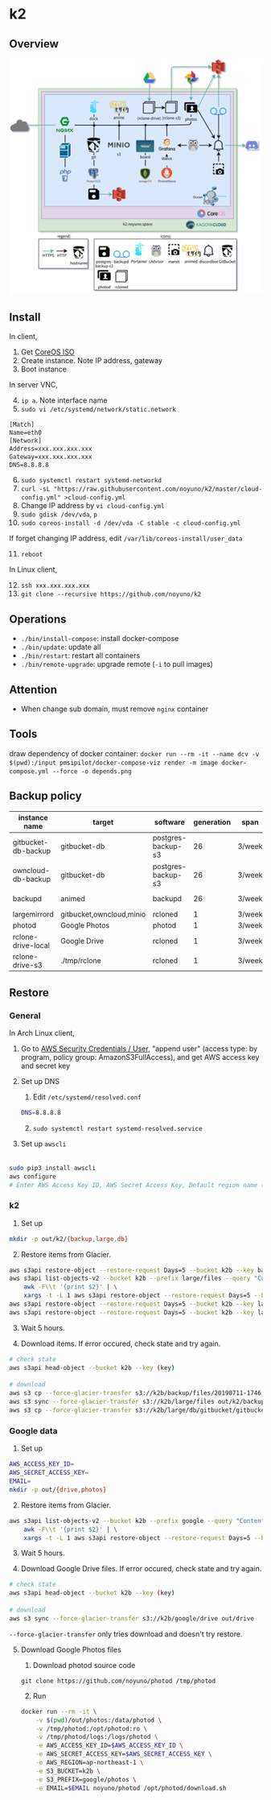 # k2

## Overview

![k2](https://raw.githubusercontent.com/noyuno/k2/master/k2.png)

## Install

In client,

1. Get [CoreOS ISO](https://coreos.com/os/docs/latest/booting-with-iso.html)
2. Create instance. Note IP address, gateway
3. Boot instance

In server VNC,

4. `ip a`. Note interface name
5. `sudo vi /etc/systemd/network/static.network`

~~~
[Match]
Name=eth0
[Network]
Address=xxx.xxx.xxx.xxx
Gateway=xxx.xxx.xxx.xxx
DNS=8.8.8.8
~~~

6. `sudo systemctl restart systemd-networkd`
7. `curl -sL "https://raw.githubusercontent.com/noyuno/k2/master/cloud-config.yml" >cloud-config.yml`
8. Change IP address by `vi cloud-config.yml`
9. `sudo gdisk /dev/vda`, `p`
10. `sudo coreos-install -d /dev/vda -C stable -c cloud-config.yml`

If forget changing IP address, edit `/var/lib/coreos-install/user_data`

11. `reboot`

In Linux client,

12. `ssh xxx.xxx.xxx.xxx`
13. `git clone --recursive https://github.com/noyuno/k2`

## Operations

- `./bin/install-compose`: install docker-compose
- `./bin/update`: update all
- `./bin/restart`: restart all containers
- `./bin/remote-upgrade`: upgrade remote (`-i` to pull images)

## Attention

- When change sub domain, must remove `nginx` container

## Tools

draw dependency of docker container: `docker run --rm -it --name dcv -v $(pwd):/input pmsipilot/docker-compose-viz render -m image docker-compose.yml --force -o depends.png`

## Backup policy

| instance name       | target       | software           | generation | span   | time  | expires | path                   |
|---------------------|--------------|--------------------|------------|--------|-------|---------|------------------------|
| gitbucket-db-backup | gitbucket-db | postgres-backup-s3 | 26         | 3/week | 02:48 | 2 month | k2b/large/db/gitbucket |
| owncloud-db-backup  | gitbucket-db | postgres-backup-s3 | 26         | 3/week | 03:16 | 2 month | k2b/large/db/owncloud  |
| backupd             | animed       | backupd            | 26         | 3/week | 02:46 | 2 month | k2b/backup/files       |
| largemirrord        | gitbucket,owncloud,minio | rcloned | 1         | 3/week | 03:06 | -       | k2b/large/files        |
| photod              | Google Photos | photod            | 1          | 3/week | 02:51 | -       | k2b/google/photos      |
| rclone-drive-local  | Google Drive | rcloned            | 1          | 3/week | 03:02 | -       | ./tmp/rclone           |
| rclone-drive-s3     | ./tmp/rclone | rcloned            | 1          | 3/week | 09:02 | -       | k2b/google/drive       |

## Restore

### General

In Arch Linux client,

1. Go to [AWS Security Credentials / User](https://console.aws.amazon.com/iam/home?region=us-east-1#/users), "append user" (access type: by program, policy group: AmazonS3FullAccess), and get AWS access key and secret key
2. Set up DNS

    1. Edit `/etc/systemd/resolved.conf`

    ~~~sh
    DNS=8.8.8.8
    ~~~

    2. `sudo systemctl restart systemd-resolved.service`

3. Set up `awscli`

~~~sh

sudo pip3 install awscli
aws configure
# Enter AWS Access Key ID, AWS Secret Access Key, Default region name (ap-northeast-1)
~~~

### k2

1. Set up

~~~sh
mkdir -p out/k2/{backup,large,db}
~~~

2. Restore items from Glacier.

~~~sh
aws s3api restore-object --restore-request Days=5 --bucket k2b --key backup/files/20190711-1746.tar.gz
aws s3api list-objects-v2 --bucket k2b --prefix large/files --query "Contents[?StorageClass=='GLACIER']" --output text | \
    awk -F\\t '{print $2}' | \
    xargs -t -L 1 aws s3api restore-object --restore-request Days=5 --bucket k2b --key
aws s3api restore-object --restore-request Days=5 --bucket k2b --key large/db/gitbucket/gitbucket-20190711-1748.sql.gz
aws s3api restore-object --restore-request Days=5 --bucket k2b --key large/db/owncloud/owncloud-20190711-1748.sql.gz
~~~

3. Wait 5 hours.

4. Download items. If error occured, check state and try again.

~~~sh
# check state
aws s3api head-object --bucket k2b --key (key)

# download
aws s3 cp --force-glacier-transfer s3://k2b/backup/files/20190711-1746.tar.gz out/k2/backup/20190711-1746.tar.gz
aws s3 sync --force-glacier-transfer s3://k2b/large/files out/k2/backup/large
aws s3 cp --force-glacier-transfer s3://k2b/large/db/gitbucket/gitbucket-20190711-1748.tar.gz out/k2/db
~~~



### Google data

1. Set up

~~~sh
AWS_ACCESS_KEY_ID=
AWS_SECRET_ACCESS_KEY=
EMAIL=
mkdir -p out/{drive,photos}
~~~

2. Restore items from Glacier.

~~~sh
aws s3api list-objects-v2 --bucket k2b --prefix google --query "Contents[?StorageClass=='GLACIER']" --output text | \
    awk -F\\t '{print $2}' | \
    xargs -t -L 1 aws s3api restore-object --restore-request Days=5 --bucket k2b --key
~~~

3. Wait 5 hours.

4. Download Google Drive files. If error occured, check state and try again.

~~~sh
# check state
aws s3api head-object --bucket k2b --key (key)

# download
aws s3 sync --force-glacier-transfer s3://k2b/google/drive out/drive
~~~

`--force-glacier-transfer` only tries download and doesn't try restore.

5. Download Google Photos files

    1. Download photod source code

    ~~~
    git clone https://github.com/noyuno/photod /tmp/photod
    ~~~

    2. Run
        
    ~~~sh
    docker run --rm -it \
        -v $(pwd)/out/photos:/data/photod \
        -v /tmp/photod:/opt/photod:ro \
        -v /tmp/photod/logs:/logs/photod \
        -e AWS_ACCESS_KEY_ID=$AWS_ACCESS_KEY_ID \
        -e AWS_SECRET_ACCESS_KEY=$AWS_SECRET_ACCESS_KEY \
        -e AWS_REGION=ap-northeast-1 \
        -e S3_BUCKET=k2b \
        -e S3_PREFIX=google/photos \
        -e EMAIL=$EMAIL noyuno/photod /opt/photod/download.sh
    ~~~
